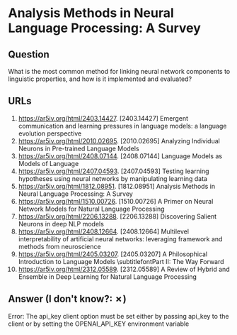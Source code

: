 # Analysis Methods in Neural Language Processing: A Survey

## Question

What is the most common method for linking neural network components to linguistic properties, and how is it implemented and evaluated?

## URLs

1. https://ar5iv.org/html/2403.14427. [2403.14427] Emergent communication and learning pressures in language models: a language evolution perspective
2. https://ar5iv.org/html/2010.02695. [2010.02695] Analyzing Individual Neurons in Pre-trained Language Models
3. https://ar5iv.org/html/2408.07144. [2408.07144] Language Models as Models of Language
4. https://ar5iv.org/html/2407.04593. [2407.04593] Testing learning hypotheses using neural networks by manipulating learning data
5. https://ar5iv.org/html/1812.08951. [1812.08951] Analysis Methods in Neural Language Processing: A Survey
6. https://ar5iv.org/html/1510.00726. [1510.00726] A Primer on Neural Network Models for Natural Language Processing
7. https://ar5iv.org/html/2206.13288. [2206.13288] Discovering Salient Neurons in deep NLP models
8. https://ar5iv.org/html/2408.12664. [2408.12664] Multilevel interpretability of artificial neural networks: leveraging framework and methods from neuroscience
9. https://ar5iv.org/html/2405.03207. [2405.03207] A Philosophical Introduction to Language Models \subtitlefontPart II: The Way Forward
10. https://ar5iv.org/html/2312.05589. [2312.05589] A Review of Hybrid and Ensemble in Deep Learning for Natural Language Processing

## Answer (I don't know?: ✗)

Error: The api_key client option must be set either by passing api_key to the client or by setting the OPENAI_API_KEY environment variable